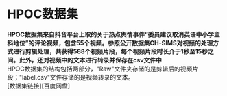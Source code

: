 # HPOC数据集<br>
**HPOC数据集来自抖音平台上取的关于热点舆情事件“委员建议取消英语中小学主科地位”的评论视频，包含55个视频。参照公开数据集CH-SIMS对视频的处理方式进行剪辑处理，共获得588个视频片段，每个视频片段时长介于1秒至15秒之间。此外，还对视频中的文本进行转录并保存在csv文件中**<br>
HPOC数据集的结构包括两部分，"Raw"文件夹存储的是剪辑后的视频片段；"label.csv"文件存储的是视频转录的文本。<br>
[数据集链接][百度网盘]
